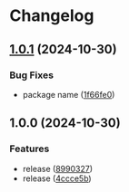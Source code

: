 # Changelog

## [1.0.1](https://github.com/gigerIT/laravel-morphmap-js-generator/compare/v1.0.0...v1.0.1) (2024-10-30)


### Bug Fixes

* package name ([1f66fe0](https://github.com/gigerIT/laravel-morphmap-js-generator/commit/1f66fe0adf9e6019b52e258430ebf3df8f6df2a8))

## 1.0.0 (2024-10-30)


### Features

* release ([8990327](https://github.com/gigerIT/laravel-morphmap-js-generator/commit/8990327d5dac73979a79686eec0fece184de424f))
* release ([4ccce5b](https://github.com/gigerIT/laravel-morphmap-js-generator/commit/4ccce5bac992f6f61343e19433a20d9699e59d0f))
